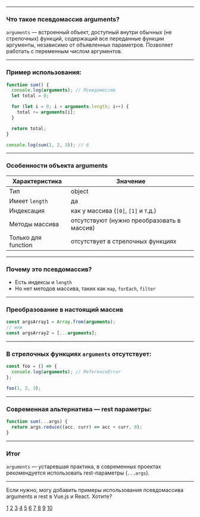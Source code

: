 
---

### Что такое псевдомассив arguments?

`arguments` — встроенный объект, доступный внутри обычных (не стрелочных) функций, содержащий все переданные функции аргументы, независимо от объявленных параметров. Позволяет работать с переменным числом аргументов.

---

### Пример использования:

```js
function sum() {
  console.log(arguments); // Псевдомассив
  let total = 0;

  for (let i = 0; i < arguments.length; i++) {
    total += arguments[i];
  }

  return total;
}

console.log(sum(1, 2, 3)); // 6
```

---

### Особенности объекта arguments

| Характеристика      | Значение                                   |
| ------------------- | ------------------------------------------ |
| Тип                 | object                                     |
| Имеет `length`      | да                                         |
| Индексация          | как у массива (`[0]`, `[1]` и т.д.)        |
| Методы массива      | отсутствуют (нужно преобразовать в массив) |
| Только для function | отсутствует в стрелочных функциях          |

---

### Почему это псевдомассив?

- Есть индексы и `length`
- Но нет методов массива, таких как `map`, `forEach`, `filter`

---

### Преобразование в настоящий массив

```js
const argsArray1 = Array.from(arguments);
// или
const argsArray2 = [...arguments];
```

---

### В стрелочных функциях `arguments` отсутствует:

```js
const foo = () => {
  console.log(arguments); // ReferenceError
};

foo(1, 2, 3);
```

---

### Современная альтернатива — rest параметры:

```js
function sum(...args) {
  return args.reduce((acc, curr) => acc + curr, 0);
}
```

---

### Итог

`arguments` — устаревшая практика, в современных проектах рекомендуется использовать rest-параметры (`...args`).

---

Если нужно, могу добавить примеры использования псевдомассива arguments и rest в Vue.js и React. Хотите?

[1](https://www.hackfrontend.com/docs/javascript/arguments)
[2](https://learn.javascript.ru/arguments-pseudoarray)
[3](https://maxello.gitbooks.io/js-note/content/04_functions/psevdo-massiv_arguments.html)
[4](https://sobes.tech/en/bank/frontend/e89a1b79-ecfb-4478-85f2-372dd1b9fff2)
[5](https://goit.global/javascript/ru/v1/module-02/functions.html)
[6](https://jessiepinkman.gitbooks.io/javascript/r/psevdomassiv-arguments.html)
[7](https://ru.stackoverflow.com/questions/588756/%D0%A7%D1%82%D0%BE-%D1%82%D0%B0%D0%BA%D0%BE%D0%B5-%D0%BF%D1%81%D0%B5%D0%B2%D0%B4%D0%BE-%D0%BC%D0%B0%D1%81%D1%81%D0%B8%D0%B2-%D0%BE%D0%B1%D1%8A%D0%B5%D0%BA%D1%82)
[8](https://www.youtube.com/watch?v=WwfFxbrcO_k)
[9](https://developer.mozilla.org/ru/docs/Web/JavaScript/Reference/Functions/arguments)
[10](https://ru.stackoverflow.com/questions/934346/%D0%94%D0%BB%D1%8F-%D1%87%D0%B5%D0%B3%D0%BE-%D0%B0%D1%80%D0%B3%D1%83%D0%BC%D0%B5%D0%BD%D1%82%D1%8B-%D0%BF%D1%81%D0%B5%D0%B2%D0%B4%D0%BE%D0%BC%D0%B0%D1%81%D1%81%D0%B8%D0%B2%D0%B0-arguments-%D1%81%D0%BE%D1%85%D1%80%D0%B0%D0%BD%D1%8F%D1%82%D1%8C-%D0%B2-%D0%BF%D0%B5%D1%80%D0%B5%D0%BC%D0%B5%D0%BD%D0%BD%D1%83%D1%8E-arg-%D0%BF%D0%B5%D1%80%D0%B5%D0%B4-%D0%BA%D0%BE%D0%BF%D0%B8)
